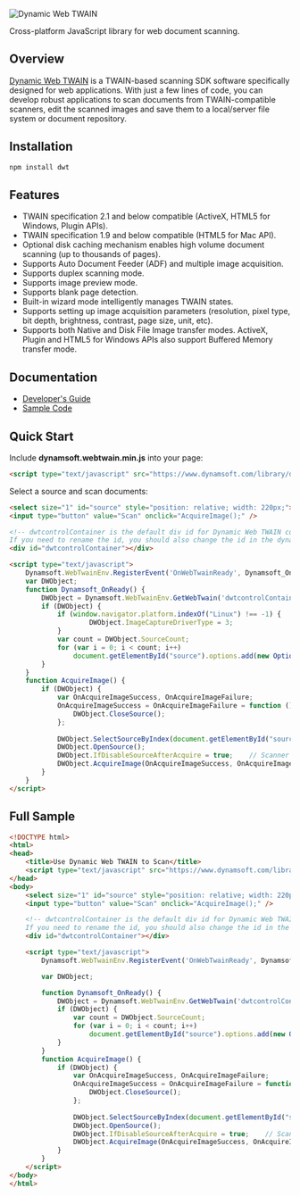 ![Dynamic Web TWAIN](https://www.dynamsoft.com/assets/img-icon/logo-dwt-white-300x68.png)

Cross-platform JavaScript library for web document scanning.


## Overview
[Dynamic Web TWAIN](https://www.dynamsoft.com/Products/WebTWAIN_Overview.aspx) is a TWAIN-based scanning SDK software specifically designed for web applications. With just a few lines of code, you can develop robust applications to scan documents from TWAIN-compatible scanners, edit the scanned images and save them to a local/server file system or document repository.

## Installation

```bash
npm install dwt
```

## Features
* TWAIN specification 2.1 and below compatible (ActiveX, HTML5 for Windows, Plugin APIs).
* TWAIN specification 1.9 and below compatible (HTML5 for Mac API).
* Optional disk caching mechanism enables high volume document scanning (up to thousands of pages).
* Supports Auto Document Feeder (ADF) and multiple image acquisition.
* Supports duplex scanning mode.
* Supports image preview mode.
* Supports blank page detection.
* Built-in wizard mode intelligently manages TWAIN states.
* Supports setting up image acquisition parameters (resolution, pixel type, bit depth, brightness, contrast, page size, unit, etc).
* Supports both Native and Disk File Image transfer modes. ActiveX, Plugin and HTML5 for Windows APIs also support Buffered Memory transfer mode.

## Documentation

* [Developer's Guide](http://developer.dynamsoft.com/dwt)
* [Sample Code](https://www.dynamsoft.com/Downloads/WebTWAIN-Sample-Download.aspx)

## Quick Start

Include **dynamsoft.webtwain.min.js** into your page:

```html
<script type="text/javascript" src="https://www.dynamsoft.com/library/dwt/dynamsoft.webtwain.min.js"></script>
```

Select a source and scan documents:

```html
<select size="1" id="source" style="position: relative; width: 220px;"></select>
<input type="button" value="Scan" onclick="AcquireImage();" />

<!-- dwtcontrolContainer is the default div id for Dynamic Web TWAIN control.
If you need to rename the id, you should also change the id in the dynamsoft.webtwain.config.js accordingly. -->
<div id="dwtcontrolContainer"></div>

<script type="text/javascript">
    Dynamsoft.WebTwainEnv.RegisterEvent('OnWebTwainReady', Dynamsoft_OnReady);  // Register OnWebTwainReady event. This event fires as soon as Dynamic Web TWAIN is initialized and ready to be used
    var DWObject;
    function Dynamsoft_OnReady() {
        DWObject = Dynamsoft.WebTwainEnv.GetWebTwain('dwtcontrolContainer');    // Get the Dynamic Web TWAIN object that is embeded in the div with id 'dwtcontrolContainer'
        if (DWObject) {
            if (window.navigator.platform.indexOf("Linux") !== -1) {
                    DWObject.ImageCaptureDriverType = 3;
            }
            var count = DWObject.SourceCount;
            for (var i = 0; i < count; i++)
                document.getElementById("source").options.add(new Option(DWObject.GetSourceNameItems(i), i)); // Get Data Source names from Data Source Manager and put them in a drop-down box
        }
    }
    function AcquireImage() {
        if (DWObject) {
            var OnAcquireImageSuccess, OnAcquireImageFailure;
            OnAcquireImageSuccess = OnAcquireImageFailure = function (){
                DWObject.CloseSource();
            };
            
            DWObject.SelectSourceByIndex(document.getElementById("source").selectedIndex); //Use method SelectSourceByIndex to avoid the 'Select Source' dialog
            DWObject.OpenSource();
            DWObject.IfDisableSourceAfterAcquire = true;	// Scanner source will be disabled/closed automatically after the scan.
            DWObject.AcquireImage(OnAcquireImageSuccess, OnAcquireImageFailure);
        }
    }
</script>
```

## Full Sample

```html
<!DOCTYPE html>
<html>
<head>
    <title>Use Dynamic Web TWAIN to Scan</title>
    <script type="text/javascript" src="https://www.dynamsoft.com/library/dwt/dynamsoft.webtwain.min.js"></script>
</head>
<body>
    <select size="1" id="source" style="position: relative; width: 220px;"></select>
    <input type="button" value="Scan" onclick="AcquireImage();" />

    <!-- dwtcontrolContainer is the default div id for Dynamic Web TWAIN control.
    If you need to rename the id, you should also change the id in the dynamsoft.webtwain.config.js accordingly. -->
    <div id="dwtcontrolContainer"></div>

    <script type="text/javascript">
        Dynamsoft.WebTwainEnv.RegisterEvent('OnWebTwainReady', Dynamsoft_OnReady);  // Register OnWebTwainReady event. This event fires as soon as Dynamic Web TWAIN is initialized and ready to be used

        var DWObject;

        function Dynamsoft_OnReady() {
            DWObject = Dynamsoft.WebTwainEnv.GetWebTwain('dwtcontrolContainer');    // Get the Dynamic Web TWAIN object that is embeded in the div with id 'dwtcontrolContainer'
            if (DWObject) {
                var count = DWObject.SourceCount;
                for (var i = 0; i < count; i++)
                    document.getElementById("source").options.add(new Option(DWObject.GetSourceNameItems(i), i)); // Get Data Source names from Data Source Manager and put them in a drop-down box
            }
        }
        function AcquireImage() {
            if (DWObject) {
				var OnAcquireImageSuccess, OnAcquireImageFailure;
				OnAcquireImageSuccess = OnAcquireImageFailure = function (){
					DWObject.CloseSource();
				};
				
                DWObject.SelectSourceByIndex(document.getElementById("source").selectedIndex); //Use method SelectSourceByIndex to avoid the 'Select Source' dialog
                DWObject.OpenSource();
                DWObject.IfDisableSourceAfterAcquire = true;	// Scanner source will be disabled/closed automatically after the scan.
                DWObject.AcquireImage(OnAcquireImageSuccess, OnAcquireImageFailure);
            }
        }
    </script>
</body>
</html>

```
